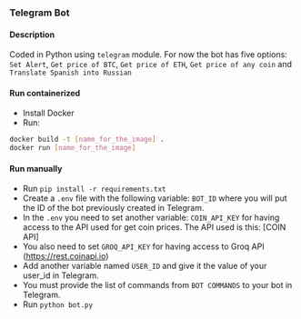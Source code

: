 ### Telegram Bot

#### Description

Coded in Python using `telegram` module. For now the bot has five options: `Set Alert`, `Get price of BTC`, `Get price of ETH`, `Get price of any coin` and `Translate Spanish into Russian`

#### Run containerized

- Install Docker
- Run:

```sh
docker build -t [name_for_the_image] .
docker run [name_for_the_image]
```

#### Run manually

- Run `pip install -r requirements.txt`
- Create a `.env` file with the following variable: `BOT_ID` where you will put the ID of the bot previously created in Telegram.
- In the `.env` you need to set another variable: `COIN_API_KEY` for having access to the API used for get coin prices. The API used is this: [COIN API]
- You also need to set `GROQ_API_KEY` for having access to Groq API
  (https://rest.coinapi.io)
- Add another variable named `USER_ID` and give it the value of your user_id in Telegram.
- You must provide the list of commands from `BOT COMMANDS` to your bot in Telegram.
- Run `python bot.py`
